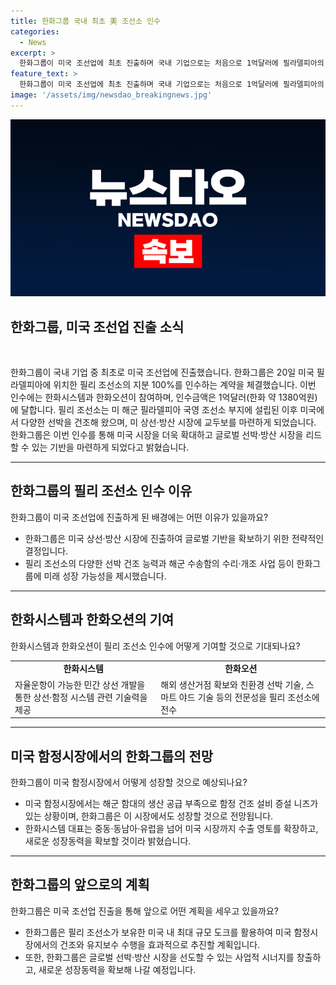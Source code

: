 ```yaml
---
title: 한화그룹 국내 최초 美 조선소 인수
categories:
  - News
excerpt: >
  한화그룹이 미국 조선업에 최초 진출하며 국내 기업으로는 처음으로 1억달러에 필라델피아의 필리 조선소를 인수했다. 이번 인수를 통해 한화그룹은 미국 상선·방산 시장에 본격 진출하며, 한화시스템과 한화오션이 참여하여 글로벌 시장을 선도할 수 있는 사업적 시너지를 창출할 예정이다. 필리 조선소는 노르웨이 석유·가스·재생에너지 전문기업 아커의 미국 소재 자회사로, 다양한 분야의 선박 건조 실적을 보유하고 있으며, 해상풍력설치선, 관공선 등의 건조 및 수리·개조 사업도 진행 중이다. 함정 건조 설비 증설 니즈가 있는 미국 함정시장에서도 효과적인 사업장으로 활용될 것으로 예상된다.
feature_text: >
  한화그룹이 미국 조선업에 최초 진출하며 국내 기업으로는 처음으로 1억달러에 필라델피아의 필리 조선소를 인수했다. 이번 인수를 통해 한화그룹은 미국 상선·방산 시장에 본격 진출하며, 한화시스템과 한화오션이 참여하여 글로벌 시장을 선도할 수 있는 사업적 시너지를 창출할 예정이다. 필리 조선소는 노르웨이 석유·가스·재생에너지 전문기업 아커의 미국 소재 자회사로, 다양한 분야의 선박 건조 실적을 보유하고 있으며, 해상풍력설치선, 관공선 등의 건조 및 수리·개조 사업도 진행 중이다. 함정 건조 설비 증설 니즈가 있는 미국 함정시장에서도 효과적인 사업장으로 활용될 것으로 예상된다.
image: '/assets/img/newsdao_breakingnews.jpg'
---
```


<p><img src="/assets/img/newsdao_breakingnews.jpg" alt="firstkoreanews 속보" /></p>

<h2 data-ke-size="size26">한화그룹, 미국 조선업 진출 소식</h2>

<p data-ke-size="size16">&nbsp;</p>

<p>한화그룹이 국내 기업 중 최초로 미국 조선업에 진출했습니다. 한화그룹은 20일 미국 필라델피아에 위치한 필리 조선소의 지분 100%를 인수하는 계약을 체결했습니다. 이번 인수에는 한화시스템과 한화오션이 참여하며, 인수금액은 1억달러(한화 약 1380억원)에 달합니다. 필리 조선소는 미 해군 필라델피아 국영 조선소 부지에 설립된 이후 미국에서 다양한 선박을 건조해 왔으며, 미 상선·방산 시장에 교두보를 마련하게 되었습니다. 한화그룹은 이번 인수를 통해 미국 시장을 더욱 확대하고 글로벌 선박·방산 시장을 리드할 수 있는 기반을 마련하게 되었다고 밝혔습니다.</p>
<hr></p>

<h2 data-ke-size="size26">한화그룹의 필리 조선소 인수 이유</h2>

<p data-ke-size="size16">한화그룹이 미국 조선업에 진출하게 된 배경에는 어떤 이유가 있을까요?</p>

<ul>
<li>한화그룹은 미국 상선·방산 시장에 진출하여 글로벌 기반을 확보하기 위한 전략적인 결정입니다.</li>
<li>필리 조선소의 다양한 선박 건조 능력과 해군 수송함의 수리·개조 사업 등이 한화그룹에 미래 성장 가능성을 제시했습니다.</li>
</ul>

<hr>

<h2 data-ke-size="size26">한화시스템과 한화오션의 기여</h2>

<p data-ke-size="size16">한화시스템과 한화오션이 필리 조선소 인수에 어떻게 기여할 것으로 기대되나요?</p>

<table>
<tr>
<td style="text-align: center; height: 17px;"><b>한화시스템</b></td>
<td style="text-align: center; height: 17px;"><b>한화오션</b></td>
</tr>
<tr>
<td>자율운항이 가능한 민간 상선 개발을 통한 상선·함정 시스템 관련 기술력을 제공</td>
<td>해외 생산거점 확보와 친환경 선박 기술, 스마트 야드 기술 등의 전문성을 필리 조선소에 전수</td>
</tr>
</table>

<hr>

<h2 data-ke-size="size26">미국 함정시장에서의 한화그룹의 전망</h2>

<p data-ke-size="size16">한화그룹이 미국 함정시장에서 어떻게 성장할 것으로 예상되나요?</p>

<ul>
<li>미국 함정시장에서는 해군 함대의 생산 공급 부족으로 함정 건조 설비 증설 니즈가 있는 상황이며, 한화그룹은 이 시장에서도 성장할 것으로 전망됩니다.</li>
<li>한화시스템 대표는 중동·동남아·유럽을 넘어 미국 시장까지 수출 영토를 확장하고, 새로운 성장동력을 확보할 것이라 밝혔습니다.</li>
</ul>

<hr>

<h2 data-ke-size="size26">한화그룹의 앞으로의 계획</h2>

<p data-ke-size="size16">한화그룹은 미국 조선업 진출을 통해 앞으로 어떤 계획을 세우고 있을까요?</p>

<ul>
<li>한화그룹은 필리 조선소가 보유한 미국 내 최대 규모 도크를 활용하여 미국 함정시장에서의 건조와 유지보수 수행을 효과적으로 추진할 계획입니다.</li>
<li>또한, 한화그룹은 글로벌 선박·방산 시장을 선도할 수 있는 사업적 시너지를 창출하고, 새로운 성장동력을 확보해 나갈 예정입니다.</li>
</ul>

<p data-ke-size="size16">&nbsp;</p>

